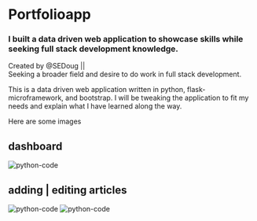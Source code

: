 # Portfolioapp
### I built a data driven web application to showcase skills while seeking full stack development knowledge.

Created by @SEDoug || <br>
Seeking a broader field and desire to do work in full stack development.

This is a data driven web application written in python, flask-microframework, and bootstrap. I will be tweaking the application to fit my needs and explain what I have learned along the way.

Here are some images

## dashboard
![python-code](https://raw.githubusercontent.com/SEDoug/portfolioapp/master/static/login_success_dashboard.png)

## adding | editing articles

![python-code](https://raw.githubusercontent.com/SEDoug/portfolioapp/master/static/adding_article.png)
![python-code](https://raw.githubusercontent.com/SEDoug/portfolioapp/master/static/editing_article.png)
